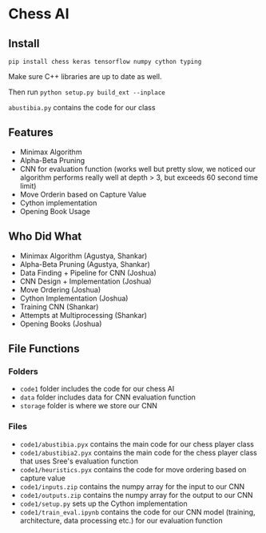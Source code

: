 # Chess AI
## Install
```pip install chess keras tensorflow numpy cython typing```

Make sure C++ libraries are up to date as well.

Then run
```python setup.py build_ext --inplace```

`abustibia.py` contains the code for our class
## Features
* Minimax Algorithm
* Alpha-Beta Pruning
* CNN for evaluation function (works well but pretty slow, we noticed our algorithm performs really well at depth > 3, but exceeds 60 second time limit)
* Move Orderin based on Capture Value
* Cython implementation
* Opening Book Usage
## Who Did What
* Minimax Algorithm (Agustya, Shankar)
* Alpha-Beta Pruning (Agustya, Shankar)
* Data Finding + Pipeline for CNN (Joshua)
* CNN Design + Implementation (Joshua)
* Move Ordering (Joshua)
* Cython Implementation (Joshua)
* Training CNN (Shankar)
* Attempts at Multiprocessing (Shankar)
* Opening Books (Joshua)
## File Functions
### Folders
* `code1` folder includes the code for our chess AI
* `data` folder includes data for CNN evaluation function
* `storage` folder is where we store our CNN
### Files
* `code1/abustibia.pyx` contains the main code for our chess player class
* `code1/abustibia2.pyx` contains the main code for the chess player class that uses Sree's evaluation function
* `code1/heuristics.pyx` contains the code for move ordering based on capture value
* `code1/inputs.zip` contains the numpy array for the input to our CNN
* `code1/outputs.zip` contains the numpy array for the output to our CNN
* `code1/setup.py` sets up the Cython implementation
* `code1/train_eval.ipynb` contains the code for our CNN model (training, architecture, data processing etc.) for our evaluation function

